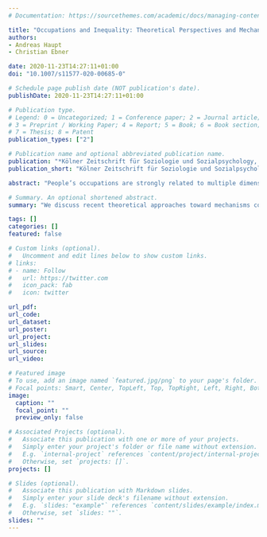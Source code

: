 ```yaml
---
# Documentation: https://sourcethemes.com/academic/docs/managing-content/

title: "Occupations and Inequality: Theoretical Perspectives and Mechanisms"
authors: 
- Andreas Haupt 
- Christian Ebner

date: 2020-11-23T14:27:11+01:00
doi: "10.1007/s11577-020-00685-0"

# Schedule page publish date (NOT publication's date).
publishDate: 2020-11-23T14:27:11+01:00

# Publication type.
# Legend: 0 = Uncategorized; 1 = Conference paper; 2 = Journal article;
# 3 = Preprint / Working Paper; 4 = Report; 5 = Book; 6 = Book section;
# 7 = Thesis; 8 = Patent
publication_types: ["2"]

# Publication name and optional abbreviated publication name.
publication: "*Kölner Zeitschrift für Soziologie und Sozialpsychology, 72*(1),1-17"
publication_short: "Kölner Zeitschrift für Soziologie und Sozialpsychology"

abstract: "People’s occupations are strongly related to multiple dimensions of inequality, such as inequalities in wages, health, autonomy, or risk of temporary employment. The theories and mechanisms linking occupations to these inequalities are subject to debate. We review the recent evidence on the relationship between occupations and inequality and discuss the following four overarching theoretical perspectives: occupations and skills, occupations and tasks, occupations and institutions, and occupations and culture. We show that each perspective has strong implications for how scholars conceptualize occupations and which occupational characteristics are seen as relevant when explaining inequalities. Building on this, we review and critically examine the relevant theories related to and the mechanisms of the relationship between occupation and wage inequality, as an example. We conclude that there is sound empirical knowledge available on the relationships between occupations and inequality; however, some of the mechanisms are still unclear."

# Summary. An optional shortened abstract.
summary: "We discuss recent theoretical approaches toward mechanisms connecting occupations and social inequality"

tags: []
categories: []
featured: false

# Custom links (optional).
#   Uncomment and edit lines below to show custom links.
# links:
# - name: Follow
#   url: https://twitter.com
#   icon_pack: fab
#   icon: twitter

url_pdf:
url_code:
url_dataset:
url_poster:
url_project:
url_slides:
url_source:
url_video:

# Featured image
# To use, add an image named `featured.jpg/png` to your page's folder. 
# Focal points: Smart, Center, TopLeft, Top, TopRight, Left, Right, BottomLeft, Bottom, BottomRight.
image:
  caption: ""
  focal_point: ""
  preview_only: false

# Associated Projects (optional).
#   Associate this publication with one or more of your projects.
#   Simply enter your project's folder or file name without extension.
#   E.g. `internal-project` references `content/project/internal-project/index.md`.
#   Otherwise, set `projects: []`.
projects: []

# Slides (optional).
#   Associate this publication with Markdown slides.
#   Simply enter your slide deck's filename without extension.
#   E.g. `slides: "example"` references `content/slides/example/index.md`.
#   Otherwise, set `slides: ""`.
slides: ""
---
```

